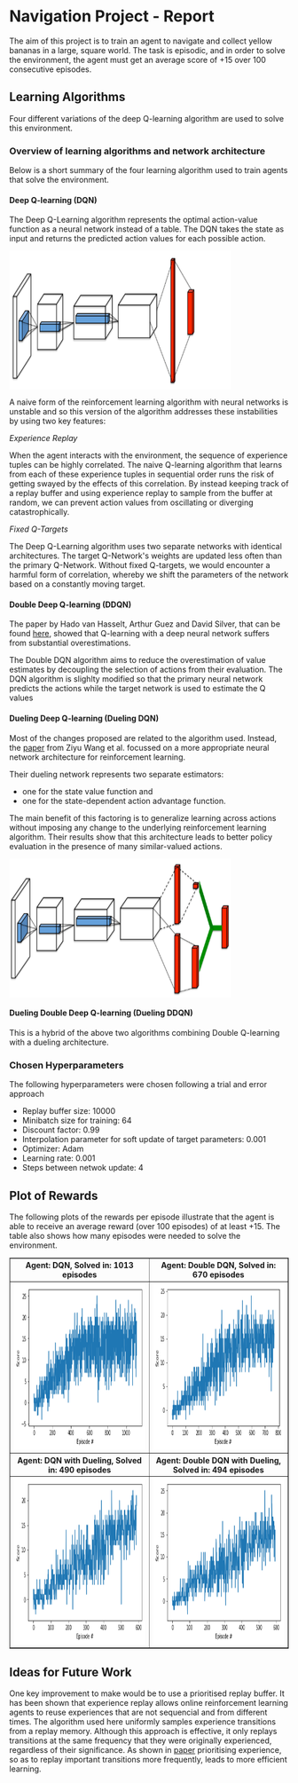 # Navigation Project - Report

The aim of this project is to train an agent to navigate and collect yellow bananas in a large, square world. The task is episodic, and in order to solve the environment, the agent must get an average score of +15 over 100 consecutive episodes.


## Learning Algorithms

Four different variations of the deep Q-learning algorithm are used to solve this environment. 


### Overview of learning algorithms and network architecture

Below is a short summary of the four learning algorithm used to train agents that solve the environment.


#### Deep Q-learning (DQN) 

The Deep Q-Learning algorithm represents the optimal action-value function as a neural network instead of a table. The DQN takes the state as input and returns the predicted action values for each possible action.

<img align=center src="images/dqn.png" width="400" height="250" />

A naive form of the reinforcement learning algorithm with neural networks is unstable and so this version of the algorithm addresses these instabilities by using two key features:

*Experience Replay*

When the agent interacts with the environment, the sequence of experience tuples can be highly correlated. The naive Q-learning algorithm that learns from each of these experience tuples in sequential order runs the risk of getting swayed by the effects of this correlation. By instead keeping track of a replay buffer and using experience replay to sample from the buffer at random, we can prevent action values from oscillating or diverging catastrophically.

*Fixed Q-Targets*

The Deep Q-Learning algorithm uses two separate networks with identical architectures. The target Q-Network's weights are updated less often than the primary Q-Network. Without fixed Q-targets, we would encounter a harmful form of correlation, whereby we shift the parameters of the network based on a constantly moving target.


#### Double Deep Q-learning (DDQN)

The paper by Hado van Hasselt, Arthur Guez and David Silver, that can be found [here](https://arxiv.org/abs/1509.06461 "arXiv:1509.06461"), showed that Q-learning with a deep neural network suffers from substantial overestimations. 

The Double DQN algorithm aims to reduce the  overestimation of value estimates by decoupling the selection of actions from their evaluation. The DQN algorithm is slighlty modified so that the primary neural network predicts the actions while the target network is used to estimate the Q values


#### Dueling Deep Q-learning (Dueling DQN)

Most of the changes proposed are related to the algorithm used. Instead, the [paper](https://arxiv.org/abs/1511.06581 "arXiv:1511.06581") from Ziyu Wang et al. focussed on a more appropriate neural network architecture for reinforcement learning.

Their dueling network represents two separate estimators: 
* one for the state value function and 
* one for the state-dependent action advantage function. 

The main benefit of this factoring is to generalize learning across actions without imposing any change to the underlying reinforcement learning algorithm. Their results show that this architecture leads to better policy evaluation in the presence of many similar-valued actions. 

<img align=center src="images/dueldqn.png" width="400" height="250" />


#### Dueling Double Deep Q-learning (Dueling DDQN)

This is a hybrid of the above two algorithms combining Double Q-learning with a dueling architecture.


### Chosen Hyperparameters

The following hyperparameters were chosen following a trial and error approach

* Replay buffer size: 10000
* Minibatch size for training: 64
* Discount factor: 0.99
* Interpolation parameter for soft update of target parameters: 0.001
* Optimizer: Adam
* Learning rate: 0.001
* Steps between netwok update: 4


## Plot of Rewards

The following plots of the rewards per episode illustrate that the agent is able to receive an average reward (over 100 episodes) of at least +15. The table also shows how many episodes were needed to solve the environment.

<table style="width:100%" border=1>
  <tr>
    <th align=center>Agent: DQN, Solved in: 1013 episodes</th>
    <th align=center>Agent: Double DQN, Solved in: 670 episodes</th> 
  </tr>
  <tr>
    <td align=center><img src="images/dqn_scores.png" width="400" height="300" /></td>
    <td align=center><img src="images/ddqn_scores.png" width="400" height="300" /></td>
  </tr>
  <tr>
    <th align=center>Agent: DQN with Dueling, Solved in: 490 episodes</th>
    <th align=center>Agent: Double DQN with Dueling, Solved in: 494 episodes</th>
  </tr>
  <tr>
    <td align=center><img src="images/duel_dqn_scores.png" width="400" height="300" /></td>
    <td align=center><img src="images/duel_ddqn_scores.png" width="400" height="300" /></td>
  </tr>
</table>


## Ideas for Future Work

One key improvement to make would be to use a prioritised replay buffer. It has been shown that experience replay allows online reinforcement learning agents to reuse experiences that are not sequencial and from different times. The algorithm used here uniformly samples experience transitions from a replay memory. Although this approach is effective, it only replays transitions at the same frequency that they were originally experienced, regardless of their significance. As shown in [paper](https://arxiv.org/abs/1511.05952 "arXiv:1511.05952") prioritising experience, so as to replay important transitions more frequently, leads to more efficient learning. 

